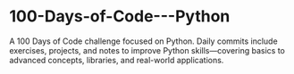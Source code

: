 # 100-Days-of-Code---Python
A 100 Days of Code challenge focused on Python. Daily commits include exercises, projects, and notes to improve Python skills—covering basics to advanced concepts, libraries, and real-world applications.
